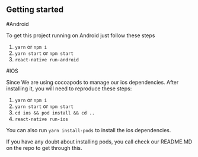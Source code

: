 ## Getting started

#Android

To get this project running on Android just follow these steps

1. `yarn` or `npm i`
2. `yarn start` or `npm start`
3. `react-native run-android`

#IOS

Since We are using cocoapods to manage our ios dependencies. After installing it, you will need to reproduce these steps:

1. `yarn` or `npm i`
2. `yarn start` or `npm start`
3. `cd ios && pod install && cd ..`
4. `react-native run-ios`

You can also run `yarn install-pods` to install the ios dependencies.

If you have any doubt about installing pods, you call check our README.MD on the repo to get through this.


